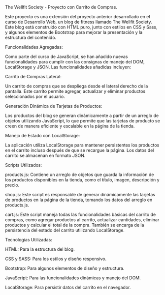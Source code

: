 The Wellfit Society - Proyecto con Carrito de Compras.

Este proyecto es una extensión del proyecto anterior desarrollado en el curso de Desarrollo Web, un blog de fitness llamado The Wellfit Society. 
Este blog está construido con HTML puro, junto con estilos en CSS y Sass, y algunos elementos de Bootstrap para mejorar la presentación y la estructura del contenido.

Funcionalidades Agregadas:

Como parte del curso de JavaScript, se han añadido nuevas funcionalidades para cumplir con las consignas de manejo del DOM, LocalStorage y JSON. Las funcionalidades añadidas incluyen:

Carrito de Compras Lateral:

Un carrito de compras que se despliega desde el lateral derecho de la pantalla. Este carrito permite agregar, actualizar y eliminar productos seleccionados por el usuario.

Generación Dinámica de Tarjetas de Productos:

Los productos del blog se generan dinámicamente a partir de un arreglo de objetos utilizando JavaScript, lo que permite que las tarjetas de producto se creen de manera eficiente y escalable en la página de la tienda.

Manejo de Estado con LocalStorage:

La aplicación utiliza LocalStorage para mantener persistentes los productos en el carrito incluso después de que se recargue la página. Los datos del carrito se almacenan en formato JSON.

Scripts Utilizados:

products.js: Contiene un arreglo de objetos que guarda la información de los productos disponibles en la tienda, como el título, imagen, descripción y precio.

shop.js: Este script es responsable de generar dinámicamente las tarjetas de productos en la página de la tienda, tomando los datos del arreglo en products.js.

cart.js: Este script maneja todas las funcionalidades básicas del carrito de compras, como agregar productos al carrito, actualizar cantidades, eliminar productos y calcular el total de la compra. 
También se encarga de la persistencia del estado del carrito utilizando LocalStorage.

Tecnologías Utilizadas:

HTML: Para la estructura del blog.

CSS y SASS: Para los estilos y diseño responsivo.

Bootstrap: Para algunos elementos de diseño y estructura.

JavaScript: Para las funcionalidades dinámicas y manejo del DOM.

LocalStorage: Para persistir datos del carrito en el navegador.
